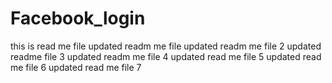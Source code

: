 # Facebook_login
this is read me file
updated readm me file 
updated readm me file 2
updated readme file 3
updated readm me file 4
updated read me file 5
updated read me file 6
updated read me file 7
